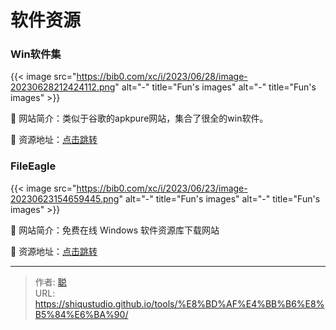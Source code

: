 # 软件资源


### Win软件集

{{< image src="https://bib0.com/xc/i/2023/06/28/image-20230628212424112.png" alt="-"  title="Fun's images" alt="-"  title="Fun's images" >}}    

📁 网站简介：类似于谷歌的apkpure网站，集合了很全的win软件。

🔗 资源地址：[点击跳转](https://www.fileeagle.com/zh-CN)

### FileEagle

{{< image src="https://bib0.com/xc/i/2023/06/23/image-20230623154659445.png" alt="-"  title="Fun's images" alt="-"  title="Fun's images" >}}    

📁 网站简介：免费在线 Windows 软件资源库下载网站

🔗 资源地址：[点击跳转](https://www.fileeagle.com/)


---

> 作者: [聪](/about)  
> URL: https://shiqustudio.github.io/tools/%E8%BD%AF%E4%BB%B6%E8%B5%84%E6%BA%90/  

